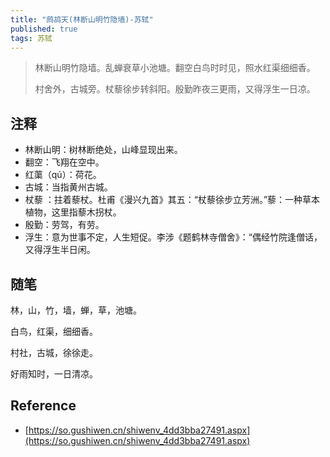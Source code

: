 ```yaml
---
title: "鹧鸪天(林断山明竹隐墙)-苏轼"
published: true
tags: 苏轼
---
```


> 林断山明竹隐墙。乱蝉衰草小池塘。翻空白鸟时时见，照水红渠细细香。
> 
> 村舍外，古城旁。杖藜徐步转斜阳。殷勤昨夜三更雨，又得浮生一日凉。

## 注释

- 林断山明：树林断绝处，山峰显现出来。
- 翻空：飞翔在空中。
- 红蕖（qú）：荷花。
- 古城：当指黄州古城。
- 杖藜 ：拄着藜杖。杜甫《漫兴九首》其五：“杖藜徐步立芳洲。”藜：一种草本植物，这里指藜木拐杖。
- 殷勤：劳驾，有劳。
- 浮生：意为世事不定，人生短促。李涉《题鹤林寺僧舍》：“偶经竹院逢僧话，又得浮生半日闲。

## 随笔

林，山，竹，墙，蝉，草，池塘。

白鸟，红渠，细细香。

村社，古城，徐徐走。

好雨知时，一日清凉。

## Reference

- [https://so.gushiwen.cn/shiwenv_4dd3bba27491.aspx](https://so.gushiwen.cn/shiwenv_4dd3bba27491.aspx)